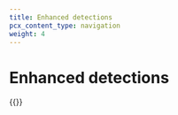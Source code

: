 ```yaml
---
title: Enhanced detections
pcx_content_type: navigation
weight: 4
---
```


# Enhanced detections

{{<directory-listing>}}